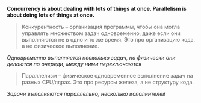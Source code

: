 **Concurrency is about dealing with lots of things at once. Parallelism is about doing lots of things at once.**

> Конкурентность – организация программы, чтобы она могла управлять множеством задач одновременно, даже если они выполняются не в одно и то же время. Это про организацию кода, а не физическое выполнение.

*Одновременно выполняется несколько задач, но физически они делаются по очереди, между ними переключаются*

> Параллелизм – физическое одновременное выполнение задач на разных CPU/ядрах. Это про ресурсы железа, а не структуру кода.

*Задачи выполняются параллельно, несколько исполнителей*

